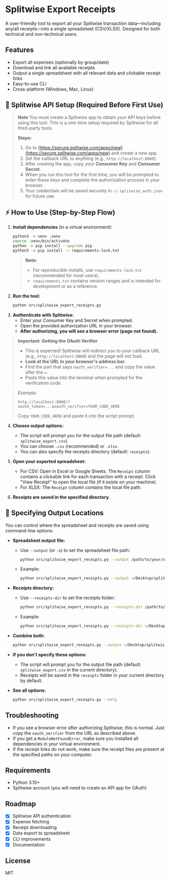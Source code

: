 # Splitwise Export Receipts

A user-friendly tool to export all your Splitwise transaction data—including any/all receipts—into a single spreadsheet (CSV/XLSX). Designed for both technical and non-technical users.

## Features
- Export all expenses (optionally by group/date)
- Download and link all available receipts
- Output a single spreadsheet with all relevant data and clickable receipt links
- Easy-to-use CLI
- Cross-platform (Windows, Mac, Linux)

## 🚨 Splitwise API Setup (Required Before First Use)

> **Note**
> You must create a Splitwise app to obtain your API keys before using this tool. This is a one-time setup required by Splitwise for all third-party tools.
>
> **Steps:**
> 1. Go to [https://secure.splitwise.com/apps/new](https://secure.splitwise.com/apps/new) and create a new app.
> 2. Set the callback URL to anything (e.g., `http://localhost:8080`).
> 3. After creating the app, copy your **Consumer Key** and **Consumer Secret**.
> 4. When you run this tool for the first time, you will be prompted to enter these keys and complete the authorization process in your browser.
> 5. Your credentials will be saved securely in `~/.splitwise_auth.json` for future use.

## ⚡ How to Use (Step-by-Step Flow)

1. **Install dependencies** (in a virtual environment):
   ```bash
   python3 -m venv .venv
   source .venv/bin/activate
   python -m pip install --upgrade pip
   python3 -m pip install -r requirements-lock.txt
   ```
   > **Note:**
   > - For reproducible installs, use `requirements-lock.txt` (recommended for most users).
   > - `requirements.txt` contains version ranges and is intended for development or as a reference.
2. **Run the tool:**
   ```bash
   python src/splitwise_export_receipts.py
   ```
3. **Authenticate with Splitwise:**
   - Enter your Consumer Key and Secret when prompted.
   - Open the provided authorization URL in your browser.
   - **After authorizing, you will see a browser error (page not found).**

> **Important: Getting the OAuth Verifier**
> - This is expected! Splitwise will redirect you to your callback URL (e.g., `http://localhost:8080`) and the page will not load.
> - **Look at the URL in your browser's address bar.**
> - Find the part that says `oauth_verifier=...` and copy the value after the `=`.
> - Paste this value into the terminal when prompted for the verification code.

> _Example:_
> ```
> http://localhost:8080/?oauth_token=...&oauth_verifier=YOUR_CODE_HERE
> ```
> Copy `YOUR_CODE_HERE` and paste it into the script prompt.

4. **Choose output options:**
   - The script will prompt you for the output file path (default: `splitwise_export.csv`).
   - You can choose `.csv` (recommended) or `.xlsx`.
   - You can also specify the receipts directory (default: `receipts`).

5. **Open your exported spreadsheet:**
   - For CSV: Open in Excel or Google Sheets. The `Receipt` column contains a clickable link for each transaction with a receipt. Click "View Receipt" to open the local file (if it exists on your machine).
   - For XLSX: The `Receipt` column contains the local file path.

6. **Receipts are saved in the specified directory.**

## 📂 Specifying Output Locations

You can control where the spreadsheet and receipts are saved using command-line options:

- **Spreadsheet output file:**
  - Use `--output` (or `-o`) to set the spreadsheet file path:
    ```bash
    python src/splitwise_export_receipts.py --output /path/to/your/spreadsheet.csv
    ```
  - Example:
    ```bash
    python src/splitwise_export_receipts.py --output ~/Desktop/splitwise_export.csv
    ```

- **Receipts directory:**
  - Use `--receipts-dir` to set the receipts folder:
    ```bash
    python src/splitwise_export_receipts.py --receipts-dir /path/to/receipts_folder
    ```
  - Example:
    ```bash
    python src/splitwise_export_receipts.py --receipts-dir ~/Desktop/splitwise_receipts
    ```

- **Combine both:**
  ```bash
  python src/splitwise_export_receipts.py --output ~/Desktop/splitwise_export.csv --receipts-dir ~/Desktop/splitwise_receipts
  ```

- **If you don't specify these options:**
  - The script will prompt you for the output file path (default: `splitwise_export.csv` in the current directory).
  - Receipts will be saved in the `receipts` folder in your current directory by default.

- **See all options:**
  ```bash
  python src/splitwise_export_receipts.py --help
  ```

## Troubleshooting
- If you see a browser error after authorizing Splitwise, this is normal. Just copy the `oauth_verifier` from the URL as described above.
- If you get a `ModuleNotFoundError`, make sure you installed all dependencies in your virtual environment.
- If the receipt links do not work, make sure the receipt files are present at the specified paths on your computer.

## Requirements
- Python 3.10+
- Splitwise account (you will need to create an API app for OAuth)

## Roadmap
- [x] Splitwise API authentication
- [x] Expense fetching
- [x] Receipt downloading
- [x] Data export to spreadsheet
- [x] CLI improvements
- [x] Documentation

## License
MIT
